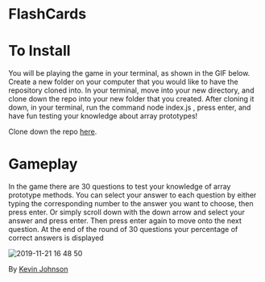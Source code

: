 # FlashCards

# To Install

You will be playing the game in your terminal, as shown in the GIF below. Create a new folder on your computer that you would like to have the repository cloned into.
In your terminal, move into your new directory, and clone down the repo into your new folder that you created. After cloning it down, in your terminal, run the command node index.js , press enter, and have fun testing your knowledge about array prototypes!

Clone down the repo <a href="https://github.com/kevdev90/flashcards">here</a>.

# Gameplay

In the game there are 30 questions to test your knowledge of array prototype methods. You can select your answer to each question by either typing the corresponding number to the answer you want to choose, then press enter. Or simply scroll down with the down arrow and select your answer and press enter. Then press enter again to move onto the next question. At the end of the round of 30 questions your percentage of correct answers is displayed 
 
 ![2019-11-21 16 48 50](https://user-images.githubusercontent.com/49801538/69399195-78ddd900-0caa-11ea-94be-aaa877822d94.gif)
 
 By <a href="https://github.com/kevdev90/">Kevin Johnson</a>
